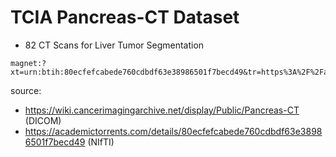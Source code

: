 # TCIA Pancreas-CT Dataset
* 82 CT Scans for Liver Tumor Segmentation

```
magnet:?xt=urn:btih:80ecfefcabede760cdbdf63e38986501f7becd49&tr=https%3A%2F%2Facademictorrents.com%2Fannounce.php&tr=udp%3A%2F%2Ftracker.coppersurfer.tk%3A6969&tr=udp%3A%2F%2Ftracker.opentrackr.org%3A1337%2Fannounce
```

source:
* https://wiki.cancerimagingarchive.net/display/Public/Pancreas-CT (DICOM)
* https://academictorrents.com/details/80ecfefcabede760cdbdf63e38986501f7becd49 (NIfTI)
